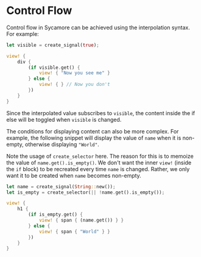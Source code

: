 # Control Flow

Control flow in Sycamore can be achieved using the interpolation syntax. For example:

```rust
let visible = create_signal(true);

view! { 
    div {
        (if visible.get() {
            view! { "Now you see me" }
        } else {
            view! { } // Now you don't
        })
    }
}
```

Since the interpolated value subscribes to `visible`, the content inside the if else will be toggled
when `visible` is changed.

The conditions for displaying content can also be more complex. For example, the following snippet
will display the value of `name` when it is non-empty, otherwise displaying `"World"`.

Note the usage of `create_selector` here. The reason for this is to memoize the value of
`name.get().is_empty()`. We don't want the inner `view!` (inside the `if` block) to be recreated
every time `name` is changed. Rather, we only want it to be created when `name` becomes non-empty.

```rust
let name = create_signal(String::new());
let is_empty = create_selector(|| !name.get().is_empty());

view! { 
    h1 {
        (if is_empty.get() {
            view! { span { (name.get()) } }
        } else {
            view! { span { "World" } }
        })
    }
}
```
